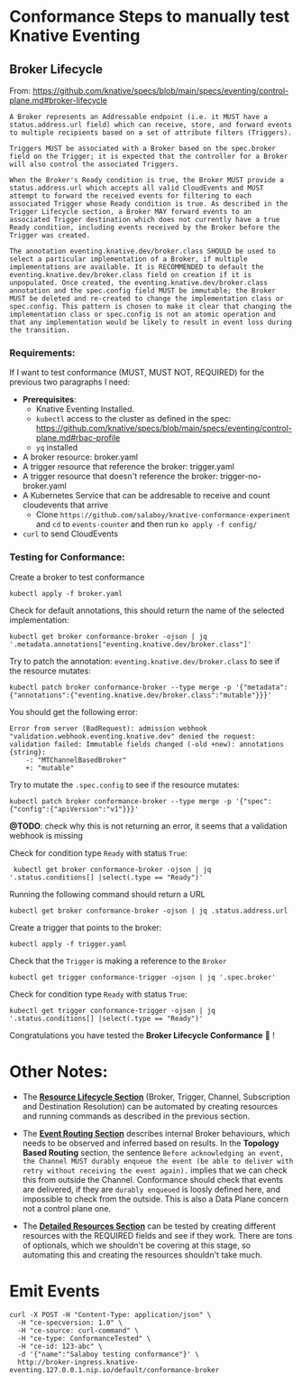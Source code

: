 # Conformance Steps to manually test Knative Eventing


## Broker Lifecycle 

From: https://github.com/knative/specs/blob/main/specs/eventing/control-plane.md#broker-lifecycle

```
A Broker represents an Addressable endpoint (i.e. it MUST have a status.address.url field) which can receive, store, and forward events to multiple recipients based on a set of attribute filters (Triggers). 

Triggers MUST be associated with a Broker based on the spec.broker field on the Trigger; it is expected that the controller for a Broker will also control the associated Triggers. 

When the Broker's Ready condition is true, the Broker MUST provide a status.address.url which accepts all valid CloudEvents and MUST attempt to forward the received events for filtering to each associated Trigger whose Ready condition is true. As described in the Trigger Lifecycle section, a Broker MAY forward events to an associated Trigger destination which does not currently have a true Ready condition, including events received by the Broker before the Trigger was created.

The annotation eventing.knative.dev/broker.class SHOULD be used to select a particular implementation of a Broker, if multiple implementations are available. It is RECOMMENDED to default the eventing.knative.dev/broker.class field on creation if it is unpopulated. Once created, the eventing.knative.dev/broker.class annotation and the spec.config field MUST be immutable; the Broker MUST be deleted and re-created to change the implementation class or spec.config. This pattern is chosen to make it clear that changing the implementation class or spec.config is not an atomic operation and that any implementation would be likely to result in event loss during the transition.
```



### Requirements: 

If I want to test conformance (MUST, MUST NOT, REQUIRED) for the previous two paragraphs I need: 
- **Prerequisites**: 
    - Knative Eventing Installed. 
    - `kubectl` access to the cluster as defined in the spec: https://github.com/knative/specs/blob/main/specs/eventing/control-plane.md#rbac-profile
    - `yq` installed
- A broker resource: broker.yaml
- A trigger resource that reference the broker: trigger.yaml 
- A trigger resource that doesn't reference the broker: trigger-no-broker.yaml
- A Kubernetes Service that can be addresable to receive and count cloudevents that arrive
  - Clone `https://github.com/salaboy/knative-conformance-experiment` and `cd` to `events-counter` and then run `ko apply -f config/` 
- `curl` to send CloudEvents


### Testing for Conformance: 


Create a broker to test conformance

```
kubectl apply -f broker.yaml
```

Check for default annotations, this should return the name of the selected implementation: 

```
kubectl get broker conformance-broker -ojson | jq '.metadata.annotations["eventing.knative.dev/broker.class"]'
```

Try to patch the annotation: `eventing.knative.dev/broker.class` to see if the resource mutates: 

```
kubectl patch broker conformance-broker --type merge -p '{"metadata":{"annotations":{"eventing.knative.dev/broker.class":"mutable"}}}'
```

You should get the following error: 
```
Error from server (BadRequest): admission webhook "validation.webhook.eventing.knative.dev" denied the request: validation failed: Immutable fields changed (-old +new): annotations
{string}:
	-: "MTChannelBasedBroker"
	+: "mutable"
```

Try to mutate the `.spec.config` to see if the resource mutates: 

```
kubectl patch broker conformance-broker --type merge -p '{"spec":{"config":{"apiVersion":"v1"}}}'
```

**@TODO**: check why this is not returning an error, it seems that a validation webhook is missing


Check for condition type `Ready` with status `True`: 

```
 kubectl get broker conformance-broker -ojson | jq '.status.conditions[] |select(.type == "Ready")' 
```

Running the following command should return a URL

```
kubectl get broker conformance-broker -ojson | jq .status.address.url
```


Create a trigger that points to the broker:

```
kubectl apply -f trigger.yaml
```

Check that the `Trigger` is making a reference to the `Broker`

```
kubectl get trigger conformance-trigger -ojson | jq '.spec.broker'
```

Check for condition type `Ready` with status `True`: 

```
kubectl get trigger conformance-trigger -ojson | jq '.status.conditions[] |select(.type == "Ready")'
```

Congratulations you have tested the **Broker Lifecycle Conformance** :metal: !




# Other Notes: 

- The [**Resource Lifecycle Section**](https://github.com/knative/specs/blob/main/specs/eventing/control-plane.md#resource-lifecycle) (Broker, Trigger, Channel, Subscription and Destination Resolution) can be automated by creating resources and running commands as described in the previous section.

- The [**Event Routing Section**](https://github.com/knative/specs/blob/main/specs/eventing/control-plane.md#event-routing) describes internal Broker behaviours, which needs to be observed and inferred based on results. In the **Topology Based Routing** section, the sentence `Before acknowledging an event, the Channel MUST durably enqueue the event (be able to deliver with retry without receiving the event again).` implies that we can check this from outside the Channel. Conformance should check that events are delivered, if they are `durably enqueued` is loosly defined here, and impossible to check from the outside. This is also a Data Plane concern not a control plane one. 

- The [**Detailed Resources Section**](https://github.com/knative/specs/blob/main/specs/eventing/control-plane.md#detailed-resources) can be tested by creating different resources with the REQUIRED fields and see if they work. There are tons of optionals, which we shouldn't be covering at this stage, so automating this and creating the resources shouldn't take much. 

# Emit Events

```
curl -X POST -H "Content-Type: application/json" \
  -H "ce-specversion: 1.0" \
  -H "ce-source: curl-command" \
  -H "ce-type: ConformanceTested" \
  -H "ce-id: 123-abc" \
  -d '{"name":"Salaboy testing conformance"}' \
  http://broker-ingress.knative-eventing.127.0.0.1.nip.io/default/conformance-broker 
```











